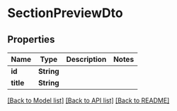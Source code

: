 # SectionPreviewDto

## Properties

Name | Type | Description | Notes
------------ | ------------- | ------------- | -------------
**id** | **String** |  | 
**title** | **String** |  | 

[[Back to Model list]](../README.md#documentation-for-models) [[Back to API list]](../README.md#documentation-for-api-endpoints) [[Back to README]](../README.md)


